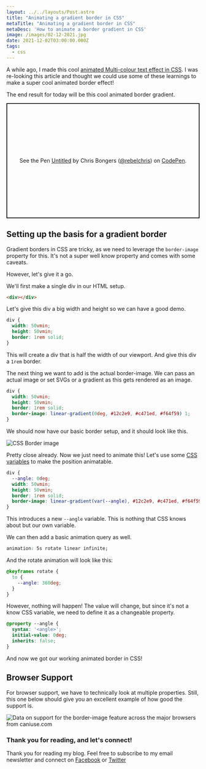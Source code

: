 ```yaml
---
layout: ../../layouts/Post.astro
title: "Animating a gradient border in CSS"
metaTitle: "Animating a gradient border in CSS"
metaDesc: 'How to animate a border gradient in CSS'
image: /images/02-12-2021.jpg
date: 2021-12-02T03:00:00.000Z
tags:
  - css
---
```

A while ago, I made this cool [animated Multi-colour text effect in CSS](https://daily-dev-tips.com/posts/multi-colored-text-in-css/).
I was re-looking this article and thought we could use some of these learnings to make a super cool animated border effect!

The end result for today will be this cool animated border gradient.

<p class="codepen" data-height="300" data-default-tab="html,result" data-slug-hash="porBNgg" data-user="rebelchris" style="height: 300px; box-sizing: border-box; display: flex; align-items: center; justify-content: center; border: 2px solid; margin: 1em 0; padding: 1em;">
  <span>See the Pen <a href="https://codepen.io/rebelchris/pen/porBNgg">
  Untitled</a> by Chris Bongers (<a href="https://codepen.io/rebelchris">@rebelchris</a>)
  on <a href="https://codepen.io">CodePen</a>.</span>
</p>
<script async src="https://cpwebassets.codepen.io/assets/embed/ei.js"></script>

## Setting up the basis for a gradient border

Gradient borders in CSS are tricky, as we need to leverage the `border-image` property for this. It's not a super well know property and comes with some caveats.

However, let's give it a go.

We'll first make a single div in our HTML setup.

```html
<div></div>
```

Let's give this div a big width and height so we can have a good demo.

```css
div {
  width: 50vmin;
  height: 50vmin;
  border: 1rem solid;
}
```

This will create a div that is half the width of our viewport. And give this div a `1rem` border.

The next thing we want to add is the actual border-image. We can pass an actual image or set SVGs or a gradient as this gets rendered as an image.

```css
div {
  width: 50vmin;
  height: 50vmin;
  border: 1rem solid;
  border-image: linear-gradient(0deg, #12c2e9, #c471ed, #f64f59) 1;
}
```

We should now have our basic border setup, and it should look like this.

![CSS Border image](https://cdn.hashnode.com/res/hashnode/image/upload/v1637493141958/AcfbgjnBU.png)

Pretty close already. Now we just need to animate this!
Let's use some [CSS variables](https://daily-dev-tips.com/posts/how-to-use-css-vars/) to make the position animatable.

```css
div {
  --angle: 0deg;
  width: 50vmin;
  height: 50vmin;
  border: 1rem solid;
  border-image: linear-gradient(var(--angle), #12c2e9, #c471ed, #f64f59) 1;
}
```

This introduces a new `--angle` variable. This is nothing that CSS knows about but our own variable.

We can then add a basic animation query as well.

```css
animation: 5s rotate linear infinite;
```

And the rotate animation will look like this:

```css
@keyframes rotate {
  to {
    --angle: 360deg;
  }
}
```

However, nothing will happen!
The value will change, but since it's not a know CSS variable, we need to define it as a changeable property.

```css
@property --angle {
  syntax: '<angle>';
  initial-value: 0deg;
  inherits: false;
}
```

And now we got our working animated border in CSS!

## Browser Support

For browser support, we have to technically look at multiple properties. Still, this one below should give you an excellent example of how good the support is.

<picture>
<source type="image/webp" srcset="https://caniuse.bitsofco.de/static/v1/border-image-1637493765759.webp">
<source type="image/png" srcset="https://caniuse.bitsofco.de/static/v1/border-image-1637493765759.png">
<img src="https://caniuse.bitsofco.de/static/v1/border-image-1637493765759.jpg" alt="Data on support for the border-image feature across the major browsers from caniuse.com">
</picture>

### Thank you for reading, and let's connect!

Thank you for reading my blog. Feel free to subscribe to my email newsletter and connect on [Facebook](https://www.facebook.com/DailyDevTipsBlog) or [Twitter](https://twitter.com/DailyDevTips1)
